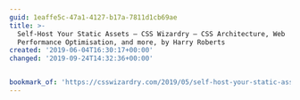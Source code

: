 ```yaml
---
guid: 1eaffe5c-47a1-4127-b17a-7811d1cb69ae
title: >-
  Self-Host Your Static Assets – CSS Wizardry – CSS Architecture, Web
  Performance Optimisation, and more, by Harry Roberts
created: '2019-06-04T16:30:17+00:00'
changed: '2019-09-24T14:32:36+00:00'


bookmark_of: 'https://csswizardry.com/2019/05/self-host-your-static-assets/'
---
```


